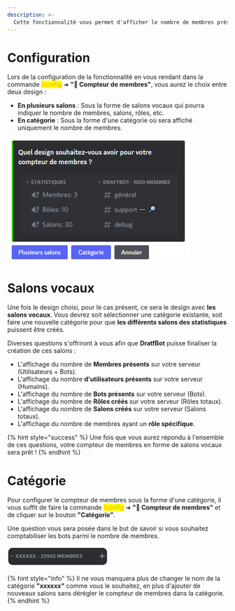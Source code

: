 ```yaml
---
description: >-
  Cette fonctionnalité vous permet d'afficher le nombre de membres présents sur votre serveur.
---
```


# Configuration

Lors de la configuration de la fonctionnalité en vous rendant dans la commande <mark style="color:orange;">/config</mark> ➜ **"🧮 Compteur de membres"**, vous aurez le choix entre deux design :

- **En plusieurs salons** : Sous la forme de salons vocaux qui pourra indiquer le nombre de membres, salons, rôles, etc.
- **En catégorie** : Sous la forme d'une catégorie où sera affiché uniquement le nombre de membres.

![Aperçu de la question](../.gitbook/assets/membercount/membercount1.png)

# Salons vocaux

Une fois le design choisi, pour le cas présent, ce sera le design avec **les salons vocaux**. Vous devrez soit sélectionner une catégorie existante, soit faire une nouvelle catégorie pour que **les différents salons des statistiques** puissent être créés.

Diverses questions s'offriront à vous afin que **DratfBot** puisse finaliser la création de ces salons :

- L'affichage du nombre de **Membres présents** sur votre serveur (Utilisateurs + Bots).
- L'affichage du nombre **d'utilisateurs présents** sur votre serveur (Humains).
- L'affichage du nombre de **Bots présents** sur votre serveur (Bots).
- L'affichage du nombre de **Rôles créés** sur votre serveur (Rôles totaux).
- L'affichage du nombre de **Salons créés** sur votre serveur (Salons totaux).
- L'affichage du nombre de membres ayant un **rôle spécifique**.

{% hint style="success" %}
Une fois que vous aurez répondu à l'ensemble de ces questions, votre compteur de membres en forme de salons vocaux sera prêt !
{% endhint %}

# Catégorie

Pour configurer le compteur de membres sous la forme d'une catégorie, il vous suffit de faire la commande <mark style="color:orange;">/config</mark> ➜ **"🧮 Compteur de membres"** et de cliquer sur le bouton **"Catégorie"**.

Une question vous sera posée dans le but de savoir si vous souhaitez comptabiliser les bots parmi le nombre de membres.

![Résultat de la configuration](../.gitbook/assets/membercount/categorycount.png)

{% hint style="info" %}
Il ne vous manquera plus de changer le nom de la catégorie **"xxxxxx"** comme vous le souhaitez, en plus d'ajouter de nouveaux salons sans dérégler le compteur de membres dans la catégorie.
{% endhint %}